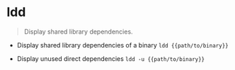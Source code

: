 # ldd
> Display shared library dependencies.

- Display shared library dependencies of a binary
`ldd {{path/to/binary}}`

- Display unused direct dependencies
`ldd -u {{path/to/binary}}`
